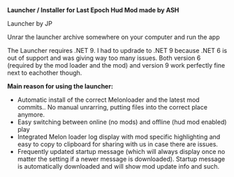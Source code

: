 **Launcher / Installer for Last Epoch Hud Mod made by ASH**

Launcher by JP

Unrar the launcher archive somewhere on your computer and run the app

The Launcher requires .NET 9. I had to updrade to .NET 9 because .NET 6 is out of support and was giving way too many issues.  Both version 6 (required by the mod loader and the mod) and version 9 work perfectly fine next to eachother though.

__**Main reason for using the launcher:**__
- Automatic install of the correct Melonloader and the latest mod commits.. No manual unrarring, putting files into the correct place anymore.
- Easy switching between online (no mods) and offline (hud mod enabled) play
- Integrated Melon loader log display with mod specific highlighting and easy to copy to clipboard for sharing with us in case there are issues.
- Frequently updated startup message (which will always display once no matter the setting if a newer message is downloaded). Startup message is automatically downloaded and will show mod update info and such.


